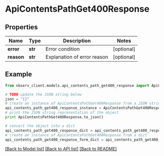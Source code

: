 # ApiContentsPathGet400Response


## Properties

Name | Type | Description | Notes
------------ | ------------- | ------------- | -------------
**error** | **str** | Error condition | [optional] 
**reason** | **str** | Explanation of error reason | [optional] 

## Example

```python
from nbserv_client.models.api_contents_path_get400_response import ApiContentsPathGet400Response

# TODO update the JSON string below
json = "{}"
# create an instance of ApiContentsPathGet400Response from a JSON string
api_contents_path_get400_response_instance = ApiContentsPathGet400Response.from_json(json)
# print the JSON string representation of the object
print ApiContentsPathGet400Response.to_json()

# convert the object into a dict
api_contents_path_get400_response_dict = api_contents_path_get400_response_instance.to_dict()
# create an instance of ApiContentsPathGet400Response from a dict
api_contents_path_get400_response_form_dict = api_contents_path_get400_response.from_dict(api_contents_path_get400_response_dict)
```
[[Back to Model list]](../README.md#documentation-for-models) [[Back to API list]](../README.md#documentation-for-api-endpoints) [[Back to README]](../README.md)


